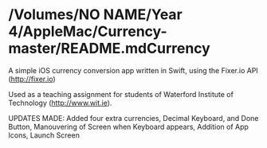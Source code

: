 # /Volumes/NO NAME/Year 4/AppleMac/Currency-master/README.mdCurrency
A simple iOS currency conversion app written in Swift, using the Fixer.io API (http://fixer.io)

Used as a teaching assignment for students of Waterford Institute of Technology (http://www.wit.ie).

UPDATES MADE: Added four extra currencies, Decimal Keyboard, and Done Button, Manouvering of Screen when Keyboard appears, Addition of App Icons, Launch Screen
